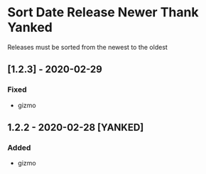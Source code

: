 # Sort Date Release Newer Thank Yanked
Releases must be sorted from the newest to the oldest
## [1.2.3] - 2020-02-29
### Fixed
- gizmo
## 1.2.2 - 2020-02-28 [YANKED]
### Added
- gizmo

